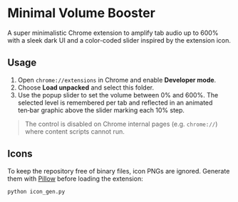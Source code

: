 # Minimal Volume Booster

A super minimalistic Chrome extension to amplify tab audio up to 600% with a sleek dark UI and a color-coded slider inspired by the extension icon.

## Usage
1. Open `chrome://extensions` in Chrome and enable **Developer mode**.
2. Choose **Load unpacked** and select this folder.
3. Use the popup slider to set the volume between 0% and 600%.
   The selected level is remembered per tab and reflected in an animated
   ten‑bar graphic above the slider marking each 10% step.

> The control is disabled on Chrome internal pages (e.g. `chrome://`) where
> content scripts cannot run.

## Icons
To keep the repository free of binary files, icon PNGs are ignored. Generate them with [Pillow](https://python-pillow.org/) before loading the extension:

```bash
python icon_gen.py
```
